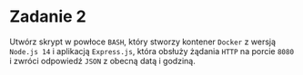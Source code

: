 # Zadanie 2
Utwórz skrypt w powłoce `BASH`, który stworzy kontener `Docker` z wersją `Node.js 14` i aplikacją `Express.js`, która obsłuży żądania `HTTP` na porcie `8080` i zwróci odpowiedź `JSON` z obecną datą i godziną.